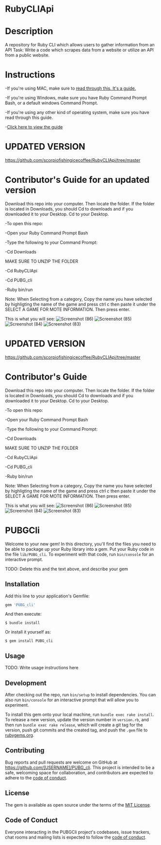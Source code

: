 # RubyCLIApi
<h1>Description</h1>

A repository for Ruby CLI which allows users to gather information from an API
Task:
Write a code which scrapes data from a website or utilize an API from a public website.
<h1>Instructions</h1>

-If you're using MAC, make sure to <a href = "https://abi-travers.medium.com/how-to-run-a-ruby-file-in-terminal-on-a-mac-f044853b1f72"> read through this. It's a guide.</a>

-If you're using Windows, make sure you have Ruby Command Prompt Bash, or a default windows Command Prompt.

-If you're using any other kind of operating system, make sure you have read through this guide.

-<a href="https://www.ruby-lang.org/en/documentation/installation/">Click here to view the guide</a>

# UPDATED VERSION
https://github.com/scorpiofishingicecoffee/RubyCLIApi/tree/master

<h1>Contributor's Guide for an updated version</h1>
Download this repo into your computer. Then locate the folder. If the folder is located in Downloads, 
you should Cd to downloads and if you downloaded it to your Desktop. Cd to your Desktop.

-To open this repo:

-Open your Ruby Command Prompt Bash

-Type the following to your Command Prompt:

-Cd Downloads

MAKE SURE TO UNZIP THE FOLDER

-Cd RubyCLIApi

-Cd PUBG_cli

-Ruby bin/run

Note: When Selecting from a category, Copy the name you have selected by highligting the name of the game and press ctrl c then paste it under the SELECT A GAME FOR MOTE INFORMATION. Then press enter.

This is what you will see:
![Screenshot (86)](https://user-images.githubusercontent.com/105265074/194184724-72332e23-4a13-4145-84a8-cbe6fb850782.png)
![Screenshot (85)](https://user-images.githubusercontent.com/105265074/194184736-65f3bdec-9328-46c8-b622-95480ec2a0d0.png)
![Screenshot (84)](https://user-images.githubusercontent.com/105265074/194184741-fd926cc7-2143-4df2-a730-817d6d9ab61c.png)
![Screenshot (83)](https://user-images.githubusercontent.com/105265074/194184755-cdf8c301-e3f1-4b6b-bda6-ab630a0e017a.png)

# UPDATED VERSION
https://github.com/scorpiofishingicecoffee/RubyCLIApi/tree/master

<h1>Contributor's Guide</h1>
Download this repo into your computer. Then locate the folder. If the folder is located in Downloads, 
you should Cd to downloads and if you downloaded it to your Desktop. Cd to your Desktop.

-To open this repo:

-Open your Ruby Command Prompt Bash

-Type the following to your Command Prompt:

-Cd Downloads

MAKE SURE TO UNZIP THE FOLDER

-Cd RubyCLIApi

-Cd PUBG_cli

-Ruby bin/run

Note: When Selecting from a category, Copy the name you have selected by highligting the name of the game and press ctrl c then paste it under the SELECT A GAME FOR MOTE INFORMATION. Then press enter.

This is what you will see:
![Screenshot (86)](https://user-images.githubusercontent.com/105265074/194184724-72332e23-4a13-4145-84a8-cbe6fb850782.png)
![Screenshot (85)](https://user-images.githubusercontent.com/105265074/194184736-65f3bdec-9328-46c8-b622-95480ec2a0d0.png)
![Screenshot (84)](https://user-images.githubusercontent.com/105265074/194184741-fd926cc7-2143-4df2-a730-817d6d9ab61c.png)
![Screenshot (83)](https://user-images.githubusercontent.com/105265074/194184755-cdf8c301-e3f1-4b6b-bda6-ab630a0e017a.png)

# PUBGCli

Welcome to your new gem! In this directory, you'll find the files you need to be able to package up your Ruby library into a gem. Put your Ruby code in the file `lib/PUBG_cli`. To experiment with that code, run `bin/console` for an interactive prompt.

TODO: Delete this and the text above, and describe your gem

## Installation

Add this line to your application's Gemfile:

```ruby
gem 'PUBG_cli'
```

And then execute:

    $ bundle install

Or install it yourself as:

    $ gem install PUBG_cli

## Usage

TODO: Write usage instructions here

## Development

After checking out the repo, run `bin/setup` to install dependencies. You can also run `bin/console` for an interactive prompt that will allow you to experiment.

To install this gem onto your local machine, run `bundle exec rake install`. To release a new version, update the version number in `version.rb`, and then run `bundle exec rake release`, which will create a git tag for the version, push git commits and the created tag, and push the `.gem` file to [rubygems.org](https://rubygems.org).

## Contributing

Bug reports and pull requests are welcome on GitHub at https://github.com/[USERNAME]/PUBG_cli. This project is intended to be a safe, welcoming space for collaboration, and contributors are expected to adhere to the [code of conduct](https://github.com/[USERNAME]/PUBG_cli/blob/master/CODE_OF_CONDUCT.md).

## License

The gem is available as open source under the terms of the [MIT License](https://opensource.org/licenses/MIT).

## Code of Conduct

Everyone interacting in the PUBGCli project's codebases, issue trackers, chat rooms and mailing lists is expected to follow the [code of conduct](https://github.com/[USERNAME]/PUBG_cli/blob/master/CODE_OF_CONDUCT.md).

